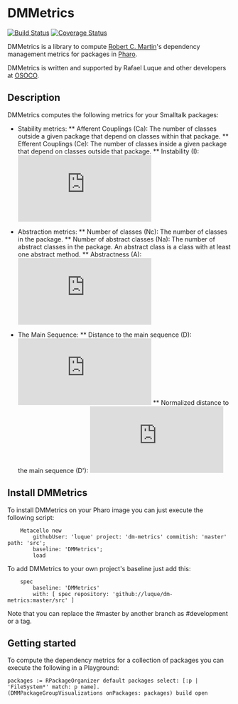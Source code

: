 # DMMetrics

[![Build Status](https://travis-ci.org/luque/dm-metrics.svg?branch=master)](https://travis-ci.org/luque/dm-metrics)
[![Coverage Status](https://coveralls.io/repos/github/luque/dm-metrics/badge.svg?branch=master)](https://coveralls.io/github/luque/dm-metrics?branch=master)

DMMetrics is a library to compute [Robert C. Martin](https://en.wikipedia.org/wiki/Robert_C._Martin)'s dependency management metrics for packages in [Pharo](https://pharo.org/).

DMMetrics is written and supported by Rafael Luque and other developers at [OSOCO](https://osoco.es).

## Description

DMMetrics computes the following metrics for your Smalltalk packages:

* Stability metrics:
** Afferent Couplings (Ca): The number of classes outside a given package that depend on classes within that package.
** Efferent Couplings (Ce): The number of classes inside a given package that depend on classes outside that package.
** Instability (I): ![equation](http://www.sciweavers.org/tex2img.php?eq=I%20%3D%20%20%5Cfrac%7BC_%7Be%7D%7D%7BC_%7Ba%7D%20%20%2B%20C_%7Be%7D%7D%20%20%20%20&bc=White&fc=Black&im=png&fs=12&ff=arev&edit=0)

* Abstraction metrics:
** Number of classes (Nc): The number of classes in the package.
** Number of abstract classes (Na): The number of abstract classes in the package. An abstract class is a class with at least one abstract method.
** Abstractness (A): ![equation](http://www.sciweavers.org/tex2img.php?eq=A%20%3D%20%20%5Cfrac%7BN_%7Ba%7D%7D%7BN_%7Bc%7D%20%7D%20%20%20%20&bc=White&fc=Black&im=png&fs=12&ff=arev&edit=0)

* The Main Sequence:
** Distance to the main sequence (D): ![equation](http://www.sciweavers.org/tex2img.php?eq=A%20%3D%20%20%5Cfrac%7B%20%7C%20A%20%2B%20I%20-1%20%7C%20%7D%7B%20%5Csqrt%7B2%7D%20%20%7D%20%20%20%20&bc=White&fc=Black&im=png&fs=12&ff=arev&edit=0)
** Normalized distance to the main sequence (D'): ![equation](http://www.sciweavers.org/tex2img.php?eq=%20D%27%20%20%3D%20%20%7C%20A%20%2B%20I%20-1%20%7C&bc=White&fc=Black&im=png&fs=12&ff=arev&edit=0)

## Install DMMetrics

To install DMMetrics on your Pharo image you can just execute the following script:

```Smalltalk
    Metacello new
    	githubUser: 'luque' project: 'dm-metrics' commitish: 'master' path: 'src';
    	baseline: 'DMMetrics';
    	load
```

To add DMMetrics to your own project's baseline just add this:

```Smalltalk
    spec
    	baseline: 'DMMetrics'
    	with: [ spec repository: 'github://luque/dm-metrics:master/src' ]
```

Note that you can replace the #master by another branch as #development or a tag.

## Getting started

To compute the dependency metrics for a collection of packages you can execute the following in a Playground:

```
packages := RPackageOrganizer default packages select: [:p | 'FileSystem*' match: p name].
(DMMPackageGroupVisualizations onPackages: packages) build open
```

